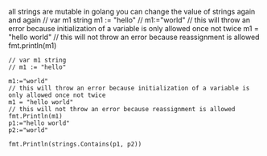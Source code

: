 all strings are mutable in golang
you can change the value of strings again and again
    // var m1 string
	m1 := "hello"
    // m1:="world" 
	// this will throw an error because initialization of a variable is only allowed once not twice 
	m1 = "hello world"
	// this will not throw an error because reassignment is allowed
	fmt.println(m1)



	// var m1 string
	// m1 := "hello"

    m1:="world" 
	// this will throw an error because initialization of a variable is only allowed once not twice 
	m1 = "hello world"
	// this will not throw an error because reassignment is allowed
	fmt.Println(m1)
    p1:="hello world"
	p2:="world"
    
	fmt.Println(strings.Contains(p1, p2))